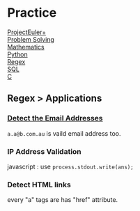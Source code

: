 # Practice

[ProjectEuler+](ProjectEuler+/readme.md)  
[Problem Solving](practice/Problem%20Solving.md)  
[Mathematics](practice/mathmatics.md)  
[Python](practice/python.md)  
[Regex](practice/regex.md)  
[SQL](practice/sql.md)  
[C](practice/c.md)  

## Regex > Applications
### [Detect the Email Addresses](https://www.hackerrank.com/challenges/detect-the-email-addresses)
`a.a@b.com.au` is vaild email address too.  
### IP Address Validation
javascript : use `process.stdout.write(ans);`  
### Detect HTML links
every "a" tags are has "href" attribute.  
